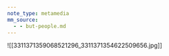 ```yaml
---
note_type: metamedia
mm_source:
  - - but-people.md
---
```


![[3311371359068521296_3311371354622509656.jpg]]


